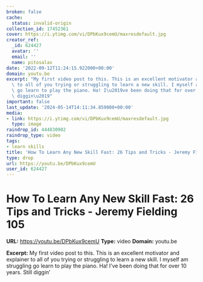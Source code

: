 ```yaml
---
broken: false
cache:
  status: invalid-origin
collection_id: 17452361
cover: https://i.ytimg.com/vi/DPbKux9cemU/maxresdefault.jpg
creator_ref:
  _id: 624427
  avatar: ''
  email: ''
  name: pitosalas
date: '2022-09-12T11:24:15.922000+00:00'
domain: youtu.be
excerpt: "My first video post to this. This is an excellent motivator and explainer\
  \ to all of you trying or struggling to learn a new skill. I myself am struggling\
  \ go learn to play the piano. Ha! I\u2019ve been doing that for over 10 years. Still\
  \ diggin\u2019"
important: false
last_update: '2024-05-14T14:11:34.859000+00:00'
media:
- link: https://i.ytimg.com/vi/DPbKux9cemU/maxresdefault.jpg
  type: image
raindrop_id: 444830902
raindrop_type: video
tags:
- learn skills
title: 'How To Learn Any New Skill Fast: 26 Tips and Tricks - Jeremy Fielding 105'
type: drop
url: https://youtu.be/DPbKux9cemU
user_id: 624427
---
```


# How To Learn Any New Skill Fast: 26 Tips and Tricks - Jeremy Fielding 105

**URL:** https://youtu.be/DPbKux9cemU
**Type:** video
**Domain:** youtu.be

**Excerpt:** My first video post to this. This is an excellent motivator and explainer to all of you trying or struggling to learn a new skill. I myself am struggling go learn to play the piano. Ha! I’ve been doing that for over 10 years. Still diggin’
